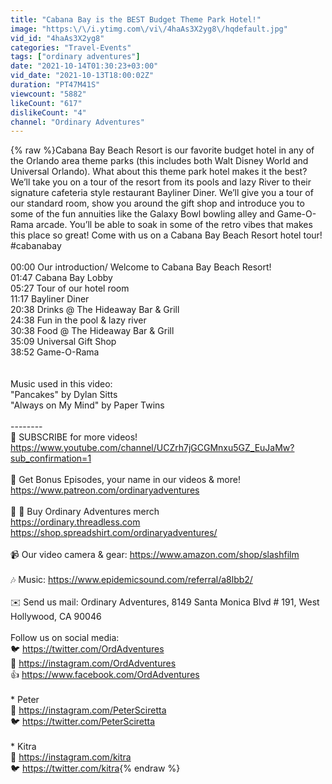 ```yaml
---
title: "Cabana Bay is the BEST Budget Theme Park Hotel!"
image: "https:\/\/i.ytimg.com\/vi\/4haAs3X2yg8\/hqdefault.jpg"
vid_id: "4haAs3X2yg8"
categories: "Travel-Events"
tags: ["ordinary adventures"]
date: "2021-10-14T01:30:23+03:00"
vid_date: "2021-10-13T18:00:02Z"
duration: "PT47M41S"
viewcount: "5882"
likeCount: "617"
dislikeCount: "4"
channel: "Ordinary Adventures"
---
```

{% raw %}Cabana Bay Beach Resort is our favorite budget hotel in any of the Orlando area theme parks (this includes both Walt Disney World and Universal Orlando). What about this theme park hotel makes it the best? We’ll take you on a tour of the resort from its pools and lazy River to their signature cafeteria style restaurant Bayliner Diner. We’ll give you a tour of our standard room, show you around the gift shop and introduce you to some of the fun annuities like the Galaxy Bowl bowling alley and Game-O-Rama arcade. You’ll be able to soak in some of the retro vibes that makes this place so great! Come with us on a Cabana Bay Beach Resort hotel tour! <br />#cabanabay<br /><br />00:00 Our introduction/ Welcome to Cabana Bay Beach Resort!<br />01:47 Cabana Bay Lobby<br />05:27 Tour of our hotel room<br />11:17 Bayliner Diner<br />20:38 Drinks @ The Hideaway Bar &amp; Grill<br />24:38 Fun in the pool &amp; lazy river<br />30:38 Food @ The Hideaway Bar &amp; Grill<br />35:09 Universal Gift Shop<br />38:52 Game-O-Rama<br /><br /><br />Music used in this video:<br />&quot;Pancakes&quot; by Dylan Sitts<br />&quot;Always on My Mind&quot; by Paper Twins<br /><br />--------<br />🙏 SUBSCRIBE for more videos! <a rel="nofollow" target="blank" href="https://www.youtube.com/channel/UCZrh7jGCGMnxu5GZ_EuJaMw?sub_confirmation=1">https://www.youtube.com/channel/UCZrh7jGCGMnxu5GZ_EuJaMw?sub_confirmation=1</a><br /><br />👏 Get Bonus Episodes, your name in our videos &amp; more!<br /><a rel="nofollow" target="blank" href="https://www.patreon.com/ordinaryadventures">https://www.patreon.com/ordinaryadventures</a><br /><br />👕 🧢 Buy Ordinary Adventures merch <br /><a rel="nofollow" target="blank" href="https://ordinary.threadless.com">https://ordinary.threadless.com</a><br /><a rel="nofollow" target="blank" href="https://shop.spreadshirt.com/ordinaryadventures/">https://shop.spreadshirt.com/ordinaryadventures/</a><br /><br />📹 Our video camera &amp; gear: <a rel="nofollow" target="blank" href="https://www.amazon.com/shop/slashfilm">https://www.amazon.com/shop/slashfilm</a><br /><br />🎶 Music: <a rel="nofollow" target="blank" href="https://www.epidemicsound.com/referral/a8lbb2/">https://www.epidemicsound.com/referral/a8lbb2/</a><br /><br />✉️ Send us mail: Ordinary Adventures, 8149 Santa Monica Blvd # 191, West Hollywood, CA 90046<br /><br />Follow us on social media:<br />🐦 <a rel="nofollow" target="blank" href="https://twitter.com/OrdAdventures">https://twitter.com/OrdAdventures</a><br />📸 <a rel="nofollow" target="blank" href="https://instagram.com/OrdAdventures">https://instagram.com/OrdAdventures</a><br />👍 <a rel="nofollow" target="blank" href="https://www.facebook.com/OrdAdventures">https://www.facebook.com/OrdAdventures</a><br /><br />* Peter<br />📸 <a rel="nofollow" target="blank" href="https://instagram.com/PeterSciretta">https://instagram.com/PeterSciretta</a><br />🐦 <a rel="nofollow" target="blank" href="https://twitter.com/PeterSciretta">https://twitter.com/PeterSciretta</a><br /><br />* Kitra<br />📸 <a rel="nofollow" target="blank" href="https://instagram.com/kitra">https://instagram.com/kitra</a><br />🐦 <a rel="nofollow" target="blank" href="https://twitter.com/kitra">https://twitter.com/kitra</a>{% endraw %}
